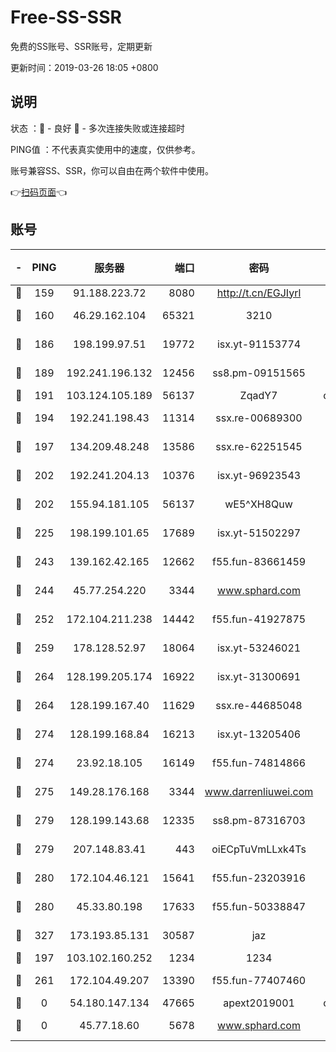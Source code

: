 # Free-SS-SSR

免费的SS账号、SSR账号，定期更新

更新时间：2019-03-26 18:05 +0800

## 说明

状态     ：🙂 - 良好 🙁 - 多次连接失败或连接超时

PING值   ：不代表真实使用中的速度，仅供参考。

账号兼容SS、SSR，你可以自由在两个软件中使用。

👉[扫码页面](https://liesauer.github.io/Free-SS-SSR/)👈

## 账号

|-|PING|服务器|端口|密码|加密方式|区域|
|:----:|:----:|:-----:|-----:|:----:|:----:|:----:|
|🙂|159|91.188.223.72|8080|http://t.cn/EGJIyrl|rc4-md5|RU|
|🙂|160|46.29.162.104|65321|3210|aes-256-ctr|RU|
|🙂|186|198.199.97.51|19772|isx.yt-91153774|aes-256-cfb|US|
|🙂|189|192.241.196.132|12456|ss8.pm-09151565|aes-256-cfb|US|
|🙂|191|103.124.105.189|56137|ZqadY7|chacha20|US|
|🙂|194|192.241.198.43|11314|ssx.re-00689300|aes-256-cfb|US|
|🙂|197|134.209.48.248|13586|ssx.re-62251545|aes-256-cfb|US|
|🙂|202|192.241.204.13|10376|isx.yt-96923543|aes-256-cfb|US|
|🙂|202|155.94.181.105|56137|wE5^XH8Quw|aes-256-cfb|US|
|🙂|225|198.199.101.65|17689|isx.yt-51502297|aes-256-cfb|US|
|🙂|243|139.162.42.165|12662|f55.fun-83661459|aes-256-cfb|SG|
|🙂|244|45.77.254.220|3344|www.sphard.com|aes-256-cfb|SG|
|🙂|252|172.104.211.238|14442|f55.fun-41927875|aes-256-cfb|US|
|🙂|259|178.128.52.97|18064|isx.yt-53246021|aes-256-cfb|SG|
|🙂|264|128.199.205.174|16922|isx.yt-31300691|aes-256-cfb|SG|
|🙂|264|128.199.167.40|11629|ssx.re-44685048|aes-256-cfb|SG|
|🙂|274|128.199.168.84|16213|isx.yt-13205406|aes-256-cfb|SG|
|🙂|274|23.92.18.105|16149|f55.fun-74814866|aes-256-cfb|US|
|🙂|275|149.28.176.168|3344|www.darrenliuwei.com|aes-256-cfb|AU|
|🙂|279|128.199.143.68|12335|ss8.pm-87316703|aes-256-cfb|SG|
|🙂|279|207.148.83.41|443|oiECpTuVmLLxk4Ts|aes-256-cfb|AU|
|🙂|280|172.104.46.121|15641|f55.fun-23203916|aes-256-cfb|SG|
|🙂|280|45.33.80.198|17633|f55.fun-50338847|aes-256-cfb|US|
|🙂|327|173.193.85.131|30587|jaz|aes-256-cfb|US|
|🙂|197|103.102.160.252|1234|1234|rc4-md5|JP|
|🙂|261|172.104.49.207|13390|f55.fun-77407460|aes-256-cfb|SG|
|🙁|0|54.180.147.134|47665|apext2019001|chacha20|KR|
|🙁|0|45.77.18.60|5678|www.sphard.com|aes-256-cfb|JP|
